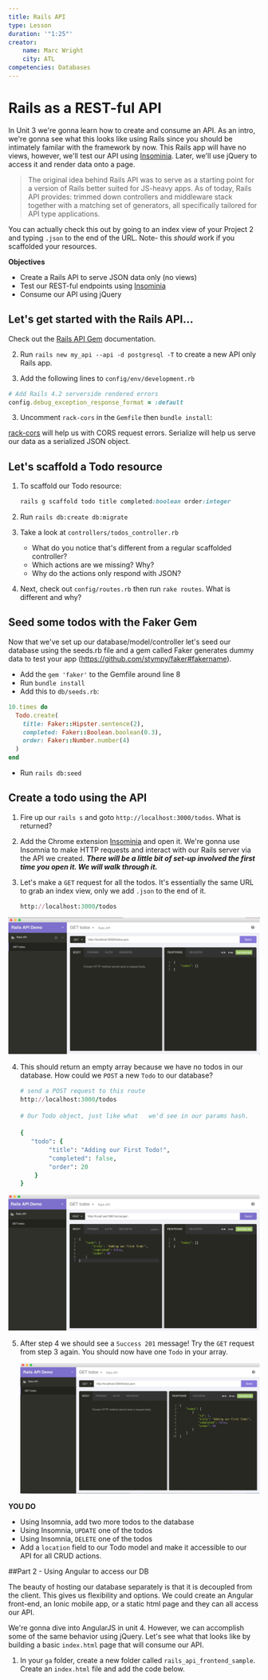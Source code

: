 ```yaml
---
title: Rails API
type: Lesson
duration: '"1:25"'
creator:
    name: Marc Wright
    city: ATL
competencies: Databases
---
```


# Rails as a REST-ful API
In Unit 3 we're gonna learn how to create and consume an API. As an intro, we're gonna see what this looks like using Rails since you should be intimately familar with the framework by now. This Rails app will have no views, however, we'll test our API using [Insominia](https://chrome.google.com/webstore/detail/insomnia-rest-client/gmodihnfibbjdecbanmpmbmeffnmloel). Later, we'll use jQuery to access it and render data onto a page.

> The original idea behind Rails API was to serve as a starting point for a version of Rails better suited for JS-heavy apps. As of today, Rails API provides: trimmed down controllers and middleware stack together with a matching set of generators, all specifically tailored for API type applications.

You can actually check this out by going to an index view of your Project 2 and typing `.json` to the end of the URL. Note- this *should* work if you scaffolded your resources.

**Objectives**

- Create a Rails API to serve JSON data only (no views)
- Test our REST-ful endpoints using [Insominia](https://chrome.google.com/webstore/detail/insomnia-rest-client/gmodihnfibbjdecbanmpmbmeffnmloel)
- Consume our API using jQuery


## Let's get started with the Rails API...

Check out the [Rails API Gem](https://github.com/rails-api/rails-api) documentation.

2. Run `rails new my_api --api -d postgresql -T` to create a new API only Rails app.

2. Add the following lines to `config/env/development.rb`

  ```ruby
  # Add Rails 4.2 serverside rendered errors
  config.debug_exception_response_format = :default
  ```

3. Uncomment `rack-cors` in the `Gemfile` then `bundle install`:

[rack-cors](https://github.com/cyu/rack-cors) will help us with CORS request errors. Serialize will help us serve our data as a serialized JSON object.

## Let's scaffold a Todo resource

1. To scaffold our Todo resource:

	```ruby
	rails g scaffold todo title completed:boolean order:integer
	```

2. Run `rails db:create db:migrate`

3. Take a look at `controllers/todos_controller.rb`

	- What do you notice that's different from a regular scaffolded controller?
	- Which actions are we missing? Why?
	- Why do the actions only respond with JSON?

4.	 Next, check out `config/routes.rb` then run `rake routes`. What is different and why?

## Seed some todos with the Faker Gem

Now that we've set up our database/model/controller let's seed our database using the seeds.rb file and a gem called Faker generates dummy data to test your app (https://github.com/stympy/faker#fakername). 

- Add the `gem 'faker'` to the Gemfile around line 8 
- Run `bundle install`
- Add this to `db/seeds.rb`:

```ruby
10.times do
  Todo.create(
    title: Faker::Hipster.sentence(2),
    completed: Faker::Boolean.boolean(0.3),
    order: Faker::Number.number(4)
  )
end
```

- Run `rails db:seed`



## Create a todo using the API

1. Fire up our `rails s` and goto `http://localhost:3000/todos`. What is returned?

2. Add the Chrome extension [Insominia](https://chrome.google.com/webstore/detail/insomnia-rest-client/gmodihnfibbjdecbanmpmbmeffnmloel) and open it. We're gonna use Insomnia to make HTTP requests and interact with our Rails server via the API we created. ***There will be a little bit of set-up involved the first time you open it. We will walk through it.***

3. Let's make a `GET` request for all the todos. It's essentially the same URL to grab an index view, only we add `.json` to the end of it.

	```ruby
	http://localhost:3000/todos
	```
![screenshot](insomnia_get_request.png)

4. This should return an empty array because we have no todos in our database. How could we `POST` a new `Todo` to our database?

	```ruby
	# send a POST request to this route
	http://localhost:3000/todos

	# Our Todo object, just like what 	we'd see in our params hash.

	{
 	   "todo": {
    	    "title": "Adding our First Todo!",
    	    "completed": false,
    	    "order": 20
    	}
	}
	```
![screenshot](insomnia_post_request.png)

5. After step 4 we should see a `Success 201` message! Try the `GET` request from step 3 again. You should now have one `Todo` in your array.

	![screenshot](insomnia_get_request_one_todo.png)

**YOU DO**

- Using Insomnia, add two more todos to the database
- Using Insomnia, `UPDATE` one of the todos
- Using Insomnia, `DELETE` one of the todos
- Add a `location` field to our Todo model and make it accessible to our API for all CRUD actions.

##Part 2 - Using Angular to access our DB

The beauty of hosting our database separately is that it is decoupled from the client. This gives us flexibility and options. We could create an Angular front-end, an Ionic mobile app, or a static html page and they can all access our API. 

We're gonna dive into AngularJS in unit 4. However, we can accomplish some of the same behavior using jQuery. Let's see what that looks like by building a basic `index.html` page that will consume our API.

1. In your `ga` folder, create a new folder called `rails_api_frontend_sample`. Create an `index.html` file and add the code below.
 
	```html
<!DOCTYPE html>
<html ng-app="Rails5App">
  <head>
    <meta charset="utf-8">
    <title></title>
    <script type="text/javascript" src="https://cdnjs.cloudflare.com/ajax/libs/angular.js/1.6.1/angular.js"></script>
    <script type="text/javascript" src="app.js" >

    </script>
  </head>
  <body ng-controller="todosController as ctrl">
    {{1+1}}

    <ul ng-repeat="todo in ctrl.all">
      <li>{{todo.title}}</li>
      <li>{{todo.completed}}</li>
      <li>{{todo.order}}</li>
    </ul>

  </body>
</html>

	```
1. Create an `app.js` file for our Angular module:

    ```js
        angular.module('Rails5App', [])
        .controller('todosController', todosController);
    
        todosController.$inject = ['$http'];
    
        function todosController($http){
          var self = this;
    
          self.all = [];
    
          function getTodos(){
            $http.get('http://localhost:3000/todos')
              .then(function(response){
                console.log(response);
                self.all = response.data;
              });
          }
    
          getTodos();
        }
    ```

2. Start `http-server`. This  is a basic HTTP server that you have installed on your Mac. It's a simple, lightweight option to serve static assets (HTML, CSS, JS). We need a server in order to make `$http` requests.

3. If you encounter any [CORS](http://leopard.in.ua/2012/07/08/using-cors-with-rails/) errors or issues, add this Chrome extension called [Allow-Control-Request-Origin](https://chrome.google.com/webstore/detail/allow-control-allow-origi/nlfbmbojpeacfghkpbjhddihlkkiljbi) and turn it on.

4. In `config/initializers/cors.rb` uncomment the following code and update the `origins` value: 

```ruby
Rails.application.config.middleware.insert_before 0, Rack::Cors do
  allow do
    origins '*'

    resource '*',
      headers: :any,
      methods: [:get, :post, :put, :patch, :delete, :options, :head]
  end
end
```

## BONUS

- Add forms and finish full CRUD for a todo in Angular hitting the Rails API backend.
- Create a Node/Express/Angular app to hit your Rails API backend.


## DOUBLE BONUS

Using the lesson above, see if you can access a movie from the [Open Movie Database](http://omdbapi.com/) and render some data. 

## TRIPLE BONUS

Using the lesson above, see if you can render Atlanta's current weather data from the [Open Weather Map API](http://openweathermap.org/api). NOTE - You'll need to register for an API key.


<details>
  <summary>Possible solution to Bonuses</summary>

```javascript
<!DOCTYPE html>
<html>
	<head>
		<title>AJAX!</title>
	</head>
	<body>
		<h1>AJAX!</h1>
		<div id="todo"></div><br>
		<div id="movie"></div><br>
		<div id="weather"></div>

		<script type="text/javascript" src='https://code.jquery.com/jquery-2.2.0.min.js'></script>
		<script type="text/javascript">


		  $.getJSON('http://localhost:3000/todos.json', function(data){
		     $('#todo').text("Todo location: " + data.todos[1].location);
		     console.log(data);
		  });

		  $.getJSON('http://www.omdbapi.com/?t=batman&y=1989&plot=full&r=json', function(data){
		  	$("#movie").html("<div>Title: " + data.Title + "</div><div>Release: " + data.Released + "</div>");
		  })

		  $.getJSON('http://api.openweathermap.org/data/2.5/weather?q=Atlanta&appid=< YOUR-API-KEY-HERE >', function(data){
		  	$("#weather").text("Atlanta's current weather is: " + data.weather[0].description);
		  })


		</script>
	</body>
</html>
```
       
</details>

### Helpful Tutorials
[Rails API Docs](https://github.com/rails-api/rails-api)

[Rails API Tutorial](https://wyeworks.com/blog/2015/6/11/how-to-build-a-rails-5-api-only-and-backbone-application)

[CORS + Rails](http://leopard.in.ua/2012/07/08/using-cors-with-rails/)